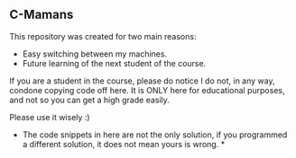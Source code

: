 ## C-Mamans

This repository was created for two main reasons:
+ Easy switching between my machines.
+ Future learning of the next student of the course.

If you are a student in the course, please do notice I do not, in any way, condone copying code off here. It is ONLY here for educational purposes, and not so you can get a high grade easily. 

Please use it wisely :)

* The code snippets in here are not the only solution, if you programmed a different solution, it does not mean yours is wrong. *
